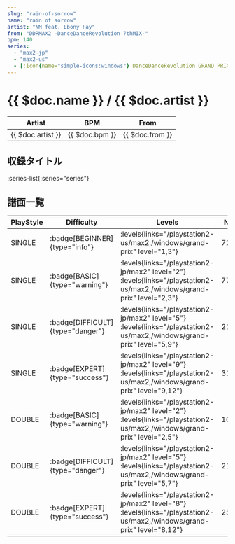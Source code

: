```yaml
---
slug: "rain-of-sorrow"
name: "rain of sorrow"
artist: "NM feat. Ebony Fay"
from: "DDRMAX2 -DanceDanceRevolution 7thMIX-"
bpm: 140
series:
  - "max2-jp"
  - "max2-us"
  - [:icon{name="simple-icons:windows"} DanceDanceRevolution GRAND PRIX](/windows/grand-prix)
---
```


# {{ $doc.name }} / {{ $doc.artist }}

|Artist|BPM|From|
|------|---|----|
|{{ $doc.artist }}|{{ $doc.bpm }}|{{ $doc.from }}|

## 収録タイトル

:series-list{:series="series"}

## 譜面一覧

|PlayStyle|Difficulty|Levels|Notes|Movie|
|---------|----------|------|-----|-----|
|SINGLE| :badge[BEGINNER]{type="info"}| :levels{links="/playstation2-us/max2,/windows/grand-prix" level="1,3"}|72/0||
|SINGLE| :badge[BASIC]{type="warning"}|<div class="field is-grouped is-grouped-multiline"> :levels{links="/playstation2-jp/max2" level="2"} :levels{links="/playstation2-us/max2,/windows/grand-prix" level="2,3"}</div>|77/14||
|SINGLE| :badge[DIFFICULT]{type="danger"}|<div class="field is-grouped is-grouped-multiline"> :levels{links="/playstation2-jp/max2" level="5"} :levels{links="/playstation2-us/max2,/windows/grand-prix" level="5,9"}</div>|210/62||
|SINGLE| :badge[EXPERT]{type="success"}|<div class="field is-grouped is-grouped-multiline"> :levels{links="/playstation2-jp/max2" level="9"} :levels{links="/playstation2-us/max2,/windows/grand-prix" level="9,12"}</div>|315/4||
|DOUBLE| :badge[BASIC]{type="warning"}|<div class="field is-grouped is-grouped-multiline"> :levels{links="/playstation2-jp/max2" level="2"} :levels{links="/playstation2-us/max2,/windows/grand-prix" level="2,5"}</div>|100/7||
|DOUBLE| :badge[DIFFICULT]{type="danger"}|<div class="field is-grouped is-grouped-multiline"> :levels{links="/playstation2-jp/max2" level="5"} :levels{links="/playstation2-us/max2,/windows/grand-prix" level="5,7"}</div>|210/9||
|DOUBLE| :badge[EXPERT]{type="success"}|<div class="field is-grouped is-grouped-multiline"> :levels{links="/playstation2-jp/max2" level="8"} :levels{links="/playstation2-us/max2,/windows/grand-prix" level="8,12"}</div>|255/64||
